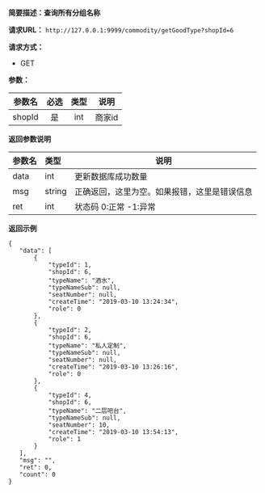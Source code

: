 **简要描述：查询所有分组名称** 

**请求URL：** 
` http://127.0.0.1:9999/commodity/getGoodType?shopId=6 `

**请求方式：**
- GET

**参数：** 

| 参数名 | 必选 | 类型 | 说明 |
| :----: | :----: | :----: |  :----: |
| shopId | 是 | int |商家id |


 **返回参数说明** 
 
|参数名|类型|说明|
|:-----  |:-----|----- |
|data| int|更新数据库成功数量|
|msg|string|正确返回，这里为空。如果报错，这里是错误信息|
|ret|int|状态码 0:正常  -1:异常|


 **返回示例**
 ``` 
{
    "data": [
        {
            "typeId": 1,
            "shopId": 6,
            "typeName": "酒水",
            "typeNameSub": null,
            "seatNumber": null,
            "createTime": "2019-03-10 13:24:34",
            "role": 0
        },
        {
            "typeId": 2,
            "shopId": 6,
            "typeName": "私人定制",
            "typeNameSub": null,
            "seatNumber": null,
            "createTime": "2019-03-10 13:26:16",
            "role": 0
        },
        {
            "typeId": 4,
            "shopId": 6,
            "typeName": "二层吧台",
            "typeNameSub": null,
            "seatNumber": 10,
            "createTime": "2019-03-10 13:54:13",
            "role": 1
        }
    ],
    "msg": "",
    "ret": 0,
    "count": 0
}
``` 
